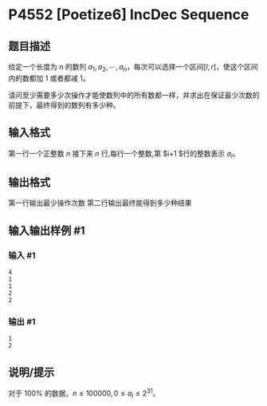 # P4552 [Poetize6] IncDec Sequence

## 题目描述

给定一个长度为 $n$ 的数列 ${a_1,a_2,\cdots,a_n}$，每次可以选择一个区间$[l,r]$，使这个区间内的数都加 $1$ 或者都减 $1$。

请问至少需要多少次操作才能使数列中的所有数都一样，并求出在保证最少次数的前提下，最终得到的数列有多少种。

## 输入格式

第一行一个正整数 $n$
接下来 $n$ 行,每行一个整数,第 $i+1 $行的整数表示 $a_i$。

## 输出格式

第一行输出最少操作次数
第二行输出最终能得到多少种结果

## 输入输出样例 #1

### 输入 #1

```
4
1
1
2
2
```

### 输出 #1

```
1
2
```

## 说明/提示

对于 $100\%$ 的数据，$n\le 100000, 0 \le a_i \le 2^{31}$。
